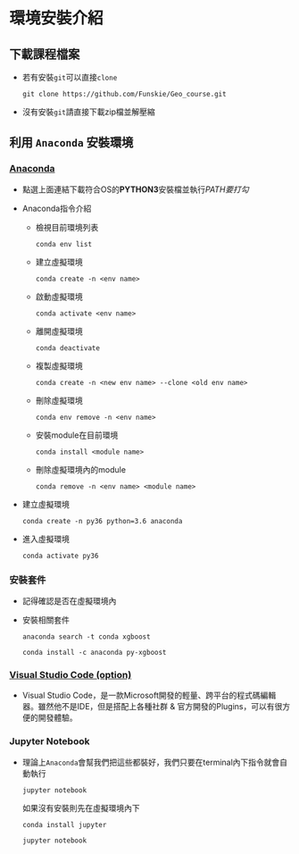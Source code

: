 # 環境安裝介紹
## 下載課程檔案
* 若有安裝`git`可以直接`clone`
   
   `git clone https://github.com/Funskie/Geo_course.git`
* 沒有安裝`git`請直接下載zip檔並解壓縮

## 利用 `Anaconda` 安裝環境
### [Anaconda](https://www.anaconda.com/distribution/)
* 點選上面連結下載符合OS的**PYTHON3**安裝檔並執行*PATH要打勾*
* Anaconda指令介紹
    * 檢視目前環境列表

        `conda env list`
    * 建立虛擬環境

        `conda create -n <env name>`
    * 啟動虛擬環境

        `conda activate <env name>`
    * 離開虛擬環境

        `conda deactivate` 
    * 複製虛擬環境

        `conda create -n <new env name> --clone <old env name>`
    * 刪除虛擬環境

        `conda env remove -n <env name>`
    * 安裝module在目前環境

        `conda install <module name>` 
    * 刪除虛擬環境內的module
    
        `conda remove -n <env name> <module name>`
* 建立虛擬環境

    `conda create -n py36 python=3.6 anaconda`
* 進入虛擬環境

    `conda activate py36`

### 安裝套件
* 記得確認是否在虛擬環境內
* 安裝相關套件

    `anaconda search -t conda xgboost`
    
    `conda install -c anaconda py-xgboost`

### [Visual Studio Code (option)](https://code.visualstudio.com/)
* Visual Studio Code，是一款Microsoft開發的輕量、跨平台的程式碼編輯器。雖然他不是IDE，但是搭配上各種社群 & 官方開發的Plugins，可以有很方便的開發體驗。

### Jupyter Notebook 
* 理論上`Anaconda`會幫我們把這些都裝好，我們只要在terminal內下指令就會自動執行
    
    `jupyter notebook` 

    如果沒有安裝則先在虛擬環境內下

    `conda install jupyter`

    `jupyter notebook` 
